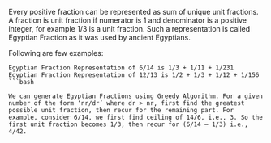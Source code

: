 Every positive fraction can be represented as sum of unique unit fractions. A fraction is unit fraction if numerator is 1 and denominator is a positive integer, for example 1/3 is a unit fraction. Such a representation is called Egyptian Fraction as it was used by ancient Egyptians.

Following are few examples:

```Egyptian Fraction Representation of 2/3 is 1/2 + 1/6
Egyptian Fraction Representation of 6/14 is 1/3 + 1/11 + 1/231
Egyptian Fraction Representation of 12/13 is 1/2 + 1/3 + 1/12 + 1/156 ```bash

We can generate Egyptian Fractions using Greedy Algorithm. For a given number of the form ‘nr/dr’ where dr > nr, first find the greatest possible unit fraction, then recur for the remaining part. For example, consider 6/14, we first find ceiling of 14/6, i.e., 3. So the first unit fraction becomes 1/3, then recur for (6/14 – 1/3) i.e., 4/42.